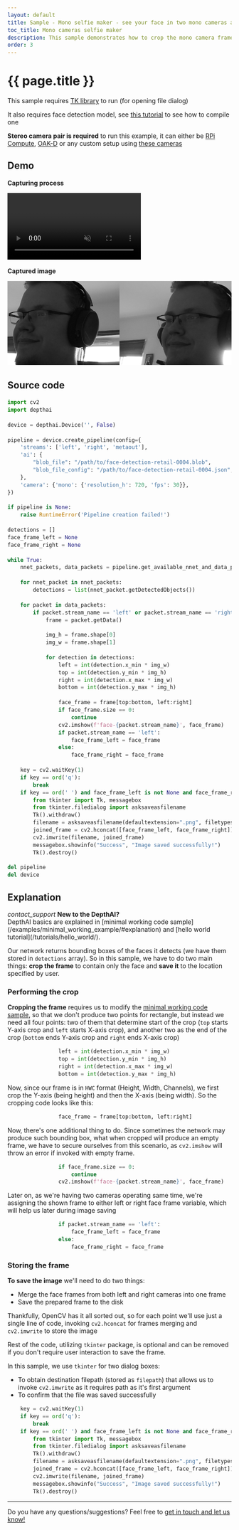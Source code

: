 ```yaml
---
layout: default
title: Sample - Mono selfie maker - see your face in two mono cameras and save them using spacebar
toc_title: Mono cameras selfie maker
description: This sample demonstrates how to crop the mono camera frames according to neural network output and store joined image to disk
order: 3
---
```

# {{ page.title }}

This sample requires [TK library](https://docs.oracle.com/cd/E88353_01/html/E37842/libtk-3.html) to run (for opening file dialog)

It also requires face detection model, see [this tutorial](/tutorials/converting_openvino_model) to see how to compile one

__Stereo camera pair is required__ to run this example, it can either be [RPi Compute](products/bw1097/), [OAK-D](products/bw1098obc/) or any custom setup using [these cameras](/products/stereo_camera_pair/)

## Demo

__Capturing process__

<video muted autoplay controls>
    <source src="/images/samples/face_mono.mp4" type="video/mp4">
</video>

__Captured image__

![captured](/images/samples/face_mono_selfie.png)

## Source code

```python
import cv2
import depthai

device = depthai.Device('', False)

pipeline = device.create_pipeline(config={
    'streams': ['left', 'right', 'metaout'],
    'ai': {
        "blob_file": "/path/to/face-detection-retail-0004.blob",
        "blob_file_config": "/path/to/face-detection-retail-0004.json",
    },
    'camera': {'mono': {'resolution_h': 720, 'fps': 30}},
})

if pipeline is None:
    raise RuntimeError('Pipeline creation failed!')

detections = []
face_frame_left = None
face_frame_right = None

while True:
    nnet_packets, data_packets = pipeline.get_available_nnet_and_data_packets()

    for nnet_packet in nnet_packets:
        detections = list(nnet_packet.getDetectedObjects())

    for packet in data_packets:
        if packet.stream_name == 'left' or packet.stream_name == 'right':
            frame = packet.getData()

            img_h = frame.shape[0]
            img_w = frame.shape[1]

            for detection in detections:
                left = int(detection.x_min * img_w)
                top = int(detection.y_min * img_h)
                right = int(detection.x_max * img_w)
                bottom = int(detection.y_max * img_h)

                face_frame = frame[top:bottom, left:right]
                if face_frame.size == 0:
                    continue
                cv2.imshow(f'face-{packet.stream_name}', face_frame)
                if packet.stream_name == 'left':
                    face_frame_left = face_frame
                else:
                    face_frame_right = face_frame

    key = cv2.waitKey(1)
    if key == ord('q'):
        break
    if key == ord(' ') and face_frame_left is not None and face_frame_right is not None:
        from tkinter import Tk, messagebox
        from tkinter.filedialog import asksaveasfilename
        Tk().withdraw()
        filename = asksaveasfilename(defaultextension=".png", filetypes=(("Image files", "*.png"),("All Files", "*.*")))
        joined_frame = cv2.hconcat([face_frame_left, face_frame_right])
        cv2.imwrite(filename, joined_frame)
        messagebox.showinfo("Success", "Image saved successfully!")
        Tk().destroy()

del pipeline
del device
```

## Explanation
<div class="alert alert-primary" role="alert">
<i class="material-icons info">
contact_support
</i>
  <strong>New to the DepthAI?</strong><br/>
  <span class="small">DepthAI basics are explained in [minimal working code sample](/examples/minimal_working_example/#explanation) and [hello world tutorial](/tutorials/hello_world/).</span>
</div>

Our network returns bounding boxes of the faces it detects (we have them stored in `detections` array).
So in this sample, we have to do two main things: __crop the frame__ to contain only the face and __save it__ to 
the location specified by user.

### Performing the crop

__Cropping the frame__ requires us to modify the [minimal working code sample](/examples/minimal_working_example/), so that
we don't produce two points for rectangle, but instead we need all four points:
two of them that determine start of the crop (`top` starts Y-axis crop and `left` starts X-axis crop),
and another two as the end of the crop (`bottom` ends Y-axis crop and `right` ends X-axis crop)

```python
                left = int(detection.x_min * img_w)
                top = int(detection.y_min * img_h)
                right = int(detection.x_max * img_w)
                bottom = int(detection.y_max * img_h)
```

Now, since our frame is in `HWC` format (Height, Width, Channels), we first crop the Y-axis (being height) and then the X-axis (being width).
So the cropping code looks like this:

```python
                face_frame = frame[top:bottom, left:right]
```

Now, there's one additional thing to do. Since sometimes the network may produce such bounding box, what when cropped
will produce an empty frame, we have to secure ourselves from this scenario, as `cv2.imshow` will throw
an error if invoked with empty frame.

```python
                if face_frame.size == 0:
                    continue
                cv2.imshow(f'face-{packet.stream_name}', face_frame)
```

Later on, as we're having two cameras operating same time, we're assigning the shown frame to either left or right face frame 
variable, which will help us later during image saving

```python
                if packet.stream_name == 'left':
                    face_frame_left = face_frame
                else:
                    face_frame_right = face_frame
```

### Storing the frame

__To save the image__ we'll need to do two things:

- Merge the face frames from both left and right cameras into one frame
- Save the prepared frame to the disk

Thankfully, OpenCV has it all sorted out, so for each point we'll use just a single line of code, 
invoking `cv2.hconcat` for frames merging and `cv2.imwrite` to store the image

Rest of the code, utilizing `tkinter` package, is optional and can be removed if you don't require
user interaction to save the frame.

In this sample, we use `tkinter` for two dialog boxes:

- To obtain destination filepath (stored as `filepath`) that allows us to invoke `cv2.imwrite` as it requires path as it's first argument
- To confirm that the file was saved successfully

```python
    key = cv2.waitKey(1)
    if key == ord('q'):
        break
    if key == ord(' ') and face_frame_left is not None and face_frame_right is not None:
        from tkinter import Tk, messagebox
        from tkinter.filedialog import asksaveasfilename
        Tk().withdraw()
        filename = asksaveasfilename(defaultextension=".png", filetypes=(("Image files", "*.png"),("All Files", "*.*")))
        joined_frame = cv2.hconcat([face_frame_left, face_frame_right])
        cv2.imwrite(filename, joined_frame)
        messagebox.showinfo("Success", "Image saved successfully!")
        Tk().destroy()
```

---

Do you have any questions/suggestions? Feel free to [get in touch and let us know!](/support)
